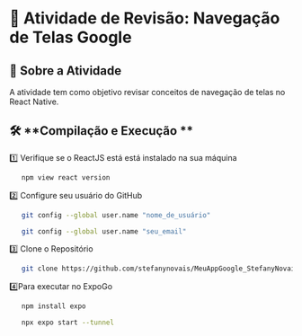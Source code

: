 # 📖 **Atividade de Revisão: Navegação de Telas Google**
 
## 📌 **Sobre a Atividade**
A atividade tem como objetivo revisar conceitos de navegação de telas no React Native.
 
## 🛠 **Compilação e Execução **
1️⃣ Verifique se o ReactJS está está instalado na sua máquina
```bash
   npm view react version 
  ```
 
2️⃣ Configure seu usuário do GitHub
```bash
   git config --global user.name "nome_de_usuário"
  ```
 
```bash
   git config --global user.name "seu_email"
  ```
 
3️⃣ Clone o Repositório
```bash
   git clone https://github.com/stefanynovais/MeuAppGoogle_StefanyNovais.git
  ```

4️⃣Para executar no ExpoGo
```bash
   npm install expo
  ```
```bash
   npx expo start --tunnel
  ```

